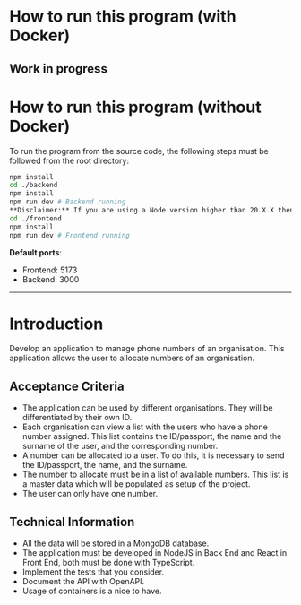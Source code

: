 # How to run this program (with Docker)

**Work in progress**
---

# How to run this program (without Docker)

To run the program from the source code, the following steps must be followed from the root directory:

```sh
npm install
cd ./backend
npm install
npm run dev # Backend running
**Disclaimer:** If you are using a Node version higher than 20.X.X then you have to use "node --no-warnings=ExperimentalWarning --loader ts-node/esm ./src/index.ts"
cd ./frontend
npm install
npm run dev # Frontend running
```

**Default ports**: 
- Frontend: 5173
- Backend: 3000

---

# Introduction

Develop an application to manage phone numbers of an organisation. This application allows the user to allocate numbers of an organisation.

## Acceptance Criteria

- The application can be used by different organisations. They will be differentiated by their own ID.
- Each organisation can view a list with the users who have a phone number assigned. This list contains the ID/passport, the name and the surname of the user, and the corresponding number.
- A number can be allocated to a user. To do this, it is necessary to send the ID/passport, the name, and the surname.
- The number to allocate must be in a list of available numbers. This list is a master data which will be populated as setup of the project.
- The user can only have one number.

## Technical Information

- All the data will be stored in a MongoDB database.
- The application must be developed in NodeJS in Back End and React in Front End, both must be done with TypeScript.
- Implement the tests that you consider.
- Document the API with OpenAPI.
- Usage of containers is a nice to have.
